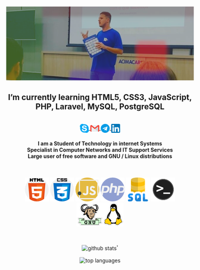 <div align="center">

![](img/eu.png)

<h2>I’m currently learning HTML5, CSS3, JavaScript, PHP, Laravel, MySQL, PostgreSQL</h2>
<br>

<a href="https://join.skype.com/invite/tLsBPap1Jd8d">
  <img align="center" src="img/skype.png" />
</a>
<a href=mailto:maicon.kistemmacher@gmail.com>
  <img align="center" src="img/gmail.png" />
</a>
<a href="https://t.me/MaiconKistemmacher">
  <img align="center" src="img/telegram.png" />
</a>
<a href="https://www.linkedin.com/in/maiconkistemmacher/">
  <img align="center" src="img/linkedin.png" />
</a>


<h4>I am a Student of Technology in internet Systems<br>  
    Specialist in Computer Networks and IT Support Services<br>  
    Large user of free software and GNU / Linux distributions</h4>
 <br>

![](img/html.png) ![](img/css.png) ![](img/js.png) ![](img/php.png) ![](img/sql.png) ![](img/terminal.png) ![](img/gnulinux.png)
<br>


<br>

<img align="center" width="400" src="https://github-readme-stats.vercel.app/api?username=maiconkistemmacher&show_icons=true&theme=dark&count_private=true" alt="github stats" />'

<img align="center" width="400" src="https://github-readme-stats.vercel.app/api/top-langs/?username=maiconkistemmacher&theme=dark" alt="top languages"/>

